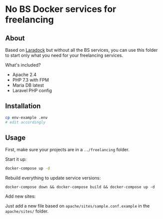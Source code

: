 # No BS Docker services for freelancing

## About

Based on [Laradock](https://github.com/laradock/laradock) but without all the BS services, 
you can use this folder to start only what you need for your freelancing services.

What's included?
* Apache 2.4
* PHP 7.3 with FPM
* Maria DB latest
* Laravel PHP config

## Installation

```bash
cp env-example .env
# edit accordingly
```

## Usage

First, make sure your projects are in a `../freelancing` folder.

Start it up:

```bash
docker-compose up -d
```

Rebuild everything to update service versions:

```
docker-compose down && docker-compose build && docker-compose up -d
```

Add new sites:

Just add a new file based on `apache/sites/sample.conf.example` in the `apache/sites/` folder.